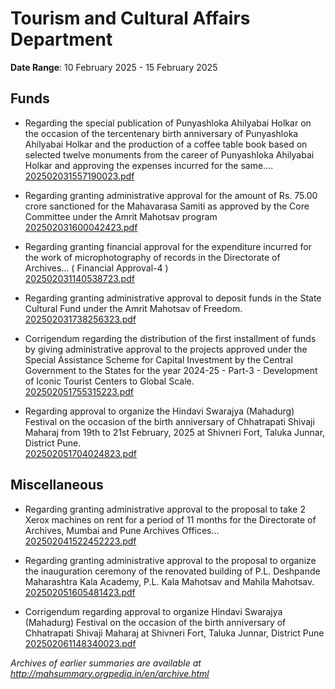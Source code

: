 # Tourism and Cultural Affairs Department

**Date Range**: 10 February 2025 - 15 February 2025


## Funds
- Regarding the special publication of Punyashloka Ahilyabai Holkar on the occasion of the tercentenary birth anniversary of Punyashloka Ahilyabai Holkar and the production of a coffee table book based on selected twelve monuments from the career of Punyashloka Ahilyabai Holkar and approving the expenses incurred for the same....\
  [202502031557190023.pdf](https://gr.maharashtra.gov.in/Site/Upload/Government%20Resolutions/English/202502031557190023.pdf)

- Regarding granting administrative approval for the amount of Rs. 75.00 crore sanctioned for the Mahavarasa Samiti as approved by the Core Committee under the Amrit Mahotsav program\
  [202502031600042423.pdf](https://gr.maharashtra.gov.in/Site/Upload/Government%20Resolutions/English/202502031600042423.pdf)

- Regarding granting financial approval for the expenditure incurred for the work of microphotography of records in the Directorate of Archives... ( Financial Approval-4 )\
  [202502031140538723.pdf](https://gr.maharashtra.gov.in/Site/Upload/Government%20Resolutions/English/202502031140538723.pdf)

- Regarding granting administrative approval to deposit funds in the State Cultural Fund under the Amrit Mahotsav of Freedom.\
  [202502031738256323.pdf](https://gr.maharashtra.gov.in/Site/Upload/Government%20Resolutions/English/202502031738256323.pdf)

- Corrigendum regarding the distribution of the first installment of funds by giving administrative approval to the projects approved under the Special Assistance Scheme for Capital Investment by the Central Government to the States for the year 2024-25 - Part-3 - Development of Iconic Tourist Centers to Global Scale.\
  [202502051755315223.pdf](https://gr.maharashtra.gov.in/Site/Upload/Government%20Resolutions/English/202502051755315223.pdf)

- Regarding approval to organize the Hindavi Swarajya (Mahadurg) Festival on the occasion of the birth anniversary of Chhatrapati Shivaji Maharaj from 19th to 21st February, 2025 at Shivneri Fort, Taluka Junnar, District Pune.\
  [202502051704024823.pdf](https://gr.maharashtra.gov.in/Site/Upload/Government%20Resolutions/English/202502051704024823.pdf)

## Miscellaneous
- Regarding granting administrative approval to the proposal to take 2 Xerox machines on rent for a period of 11 months for the Directorate of Archives, Mumbai and Pune Archives Offices...\
  [202502041522452223.pdf](https://gr.maharashtra.gov.in/Site/Upload/Government%20Resolutions/English/202502041522452223.pdf)

- Regarding granting administrative approval to the proposal to organize the inauguration ceremony of the renovated building of P.L. Deshpande Maharashtra Kala Academy, P.L. Kala Mahotsav and Mahila Mahotsav.\
  [202502051605481423.pdf](https://gr.maharashtra.gov.in/Site/Upload/Government%20Resolutions/English/202502051605481423....pdf)

- Corrigendum regarding approval to organize Hindavi Swarajya (Mahadurg) Festival on the occasion of the birth anniversary of Chhatrapati Shivaji Maharaj at Shivneri Fort, Taluka Junnar, District Pune\
  [202502061148340023.pdf](https://gr.maharashtra.gov.in/Site/Upload/Government%20Resolutions/English/202502061148340023.pdf)


*Archives of earlier summaries are available at http://mahsummary.orgpedia.in/en/archive.html*